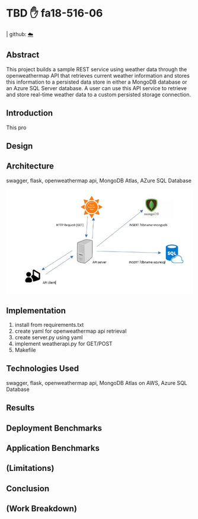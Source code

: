 # TBD :hand: fa18-516-06

| github: [:cloud:](https://github.com/cloudmesh-community/fa18-516-06/blob/master/project-paper/report.md)


## Abstract
This project builds a sample REST service using weather data through the openweathermap API that retrieves current weather information and stores this information to a persisted data store in either a MongoDB database or an Azure SQL Server database. A user can use this API service to retrieve and store real-time weather data to a custom persisted storage connection.

## Introduction

This pro


## Design


## Architecture
swagger, flask, openweathermap api, MongoDB Atlas, AZure SQL Database

![ArchDiagram](images/FP1.JPG)

## Implementation
1. install from requirements.txt
2. create yaml for openweathermap api retrieval
3. create server.py using yaml
4. implement weatherapi.py for GET/POST
5. Makefile


## Technologies Used
swagger, flask, openweathermap api, MongoDB Atlas on AWS, Azure SQL Database

## Results


## Deployment Benchmarks


## Application Benchmarks


## (Limitations)


## Conclusion


## (Work Breakdown)


